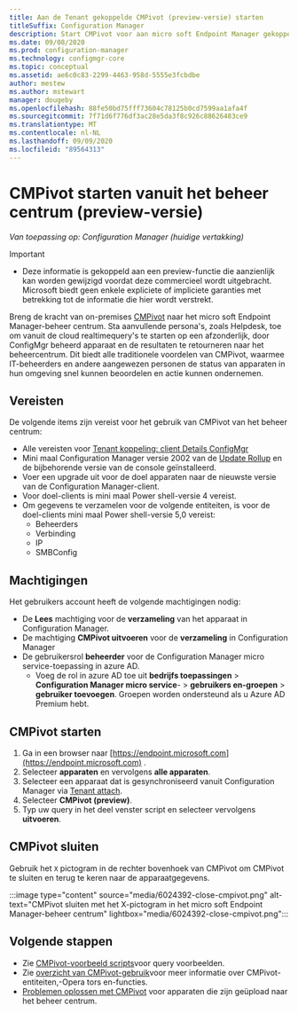 ```yaml
---
title: Aan de Tenant gekoppelde CMPivot (preview-versie) starten
titleSuffix: Configuration Manager
description: Start CMPivot voor aan micro soft Endpoint Manager gekoppelde apparaten.
ms.date: 09/08/2020
ms.prod: configuration-manager
ms.technology: configmgr-core
ms.topic: conceptual
ms.assetid: ae6c0c83-2299-4463-958d-5555e3fcbdbe
author: mestew
ms.author: mstewart
manager: dougeby
ms.openlocfilehash: 88fe50bd75fff73604c78125b0cd7599aa1afa4f
ms.sourcegitcommit: 7f71d6f776df3ac28e5da3f8c926c88626483ce9
ms.translationtype: MT
ms.contentlocale: nl-NL
ms.lasthandoff: 09/09/2020
ms.locfileid: "89564313"
---
```

# <a name="launch-cmpivot-from-the-admin-center-preview"></a><a name="bkmk_cmpivot"></a> CMPivot starten vanuit het beheer centrum (preview-versie)

*Van toepassing op: Configuration Manager (huidige vertakking)* 

> [!Important]
> - Deze informatie is gekoppeld aan een preview-functie die aanzienlijk kan worden gewijzigd voordat deze commercieel wordt uitgebracht. Microsoft biedt geen enkele expliciete of impliciete garanties met betrekking tot de informatie die hier wordt verstrekt.

<!--6024392-->
Breng de kracht van on-premises [CMPivot](../core/servers/manage/cmpivot.md) naar het micro soft Endpoint Manager-beheer centrum. Sta aanvullende persona's, zoals Helpdesk, toe om vanuit de cloud realtimequery's te starten op een afzonderlijk, door ConfigMgr beheerd apparaat en de resultaten te retourneren naar het beheercentrum. Dit biedt alle traditionele voordelen van CMPivot, waarmee IT-beheerders en andere aangewezen personen de status van apparaten in hun omgeving snel kunnen beoordelen en actie kunnen ondernemen.

## <a name="prerequisites"></a>Vereisten

De volgende items zijn vereist voor het gebruik van CMPivot van het beheer centrum:

- Alle vereisten voor [Tenant koppeling: client Details ConfigMgr](client-details.md)
- Mini maal Configuration Manager versie 2002 van de [Update Rollup](https://support.microsoft.com/help/4560496/) en de bijbehorende versie van de console geïnstalleerd.
- Voer een upgrade uit voor de doel apparaten naar de nieuwste versie van de Configuration Manager-client.  
- Voor doel-clients is mini maal Power shell-versie 4 vereist.
- Om gegevens te verzamelen voor de volgende entiteiten, is voor de doel-clients mini maal Power shell-versie 5,0 vereist:  
  - Beheerders
  - Verbinding
  - IP
  - SMBConfig

## <a name="permissions"></a>Machtigingen

Het gebruikers account heeft de volgende machtigingen nodig:

- De **Lees** machtiging voor de **verzameling** van het apparaat in Configuration Manager.
- De machtiging **CMPivot uitvoeren** voor de **verzameling** in Configuration Manager
- De gebruikersrol **beheerder** voor de Configuration Manager micro service-toepassing in azure AD.
  - Voeg de rol in azure AD toe uit **bedrijfs toepassingen**  >  **Configuration Manager micro service**-  >  **gebruikers en-groepen**  >  **gebruiker toevoegen**. Groepen worden ondersteund als u Azure AD Premium hebt.


## <a name="launch-cmpivot"></a><a name="bkmk_launch"></a> CMPivot starten

1. Ga in een browser naar [https://endpoint.microsoft.com](https://endpoint.microsoft.com) .
1. Selecteer **apparaten** en vervolgens **alle apparaten**.
1. Selecteer een apparaat dat is gesynchroniseerd vanuit Configuration Manager via [Tenant attach](device-sync-actions.md).
1. Selecteer **CMPivot (preview)**.
1. Typ uw query in het deel venster script en selecteer vervolgens **uitvoeren**.

## <a name="close-cmpivot"></a>CMPivot sluiten

Gebruik het `X` pictogram in de rechter bovenhoek van CMPivot om CMPivot te sluiten en terug te keren naar de apparaatgegevens.

   :::image type="content" source="media/6024392-close-cmpivot.png" alt-text="CMPivot sluiten met het X-pictogram in het micro soft Endpoint Manager-beheer centrum" lightbox="media/6024392-close-cmpivot.png":::

## <a name="next-steps"></a>Volgende stappen

- Zie [CMPivot-voorbeeld scripts](cmpivot-samples-attached.md)voor query voorbeelden.
- Zie [overzicht van CMPivot-gebruik](cmpivot-overview-attached.md)voor meer informatie over CMPivot-entiteiten,-Opera tors en-functies.
- [Problemen oplossen met CMPivot](troubleshoot-cmpivot.md) voor apparaten die zijn geüpload naar het beheer centrum.